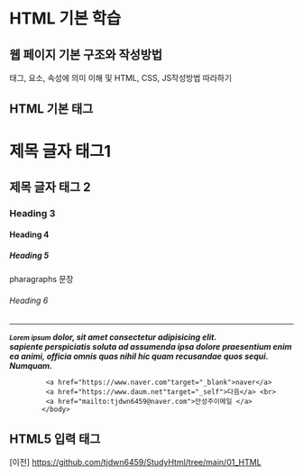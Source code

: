 # HTML 기본 학습

## 웹 페이지 기본 구조와 작성방법
태그, 요소, 속성에 의미 이해 및 HTML, CSS, JS작성방법 따라하기

## HTML 기본 태그
<!DOCTYPE html>
<html>
    <head>
        <title>HTML5+CSS Text</title>
    </head>
    <body>
        <h1>제목 글자 태그1</h1>
        <h2>제목 글자 태그 2</h2>
        <h3>Heading 3</h3>
        <h4>Heading 4</h4>
        <h5>Heading 5</h5>
        <p>pharagraphs 문장</p>
        <h6>Heading 6</h6>
        <hr>
        <p><i><b><small>Lorem ipsum</small> dolor, sit amet consectetur adipisicing elit. <br>
             sapiente perspiciatis soluta ad assumenda ipsa dolore praesentium enim ea animi, officia omnis quas nihil hic quam recusandae quos sequi. Numquam.</b></i></p>
        
             <a href="https://www.naver.com"target="_blank">naver</a>
             <a href="https://www.daum.net"target="_self">다음</a> <br>
             <a href="mailto:tjdwn6459@naver.com">안성주이메일 </a>
            </body>
</html>

## HTML5 입력 태그
 [이전] https://github.com/tjdwn6459/StudyHtml/tree/main/01_HTML

